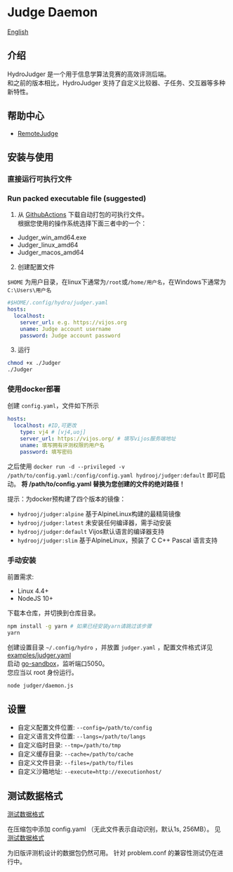 # Judge Daemon

[English](docs/en/README.md)

## 介绍
HydroJudger 是一个用于信息学算法竞赛的高效评测后端。  
和之前的版本相比，HydroJudger 支持了自定义比较器、子任务、交互器等多种新特性。  


## 帮助中心

- [RemoteJudge](docs/zh/RemoteJudge.md)

## 安装与使用

### 直接运行可执行文件
### Run packed executable file (suggested)

1. 从 [GithubActions](https://github.com/hydro-dev/HydroJudger/actions)  下载自动打包的可执行文件。  
根据您使用的操作系统选择下面三者中的一个：  

- Judger_win_amd64.exe
- Judger_linux_amd64
- Judger_macos_amd64

2. 创建配置文件

`$HOME` 为用户目录，在linux下通常为`/root`或`/home/用户名`，在Windows下通常为`C:\Users\用户名`  

```yaml
#$HOME/.config/hydro/judger.yaml
hosts:
  localhost:
    server_url: e.g. https://vijos.org
    uname: Judge account username
    password: Judge account password
```

3. 运行

```sh
chmod +x ./Judger
./Judger
```

### 使用docker部署

创建 `config.yaml`，文件如下所示

```yaml
hosts:
  localhost: #ID,可更改
    type: vj4 # [vj4,uoj]
    server_url: https://vijos.org/ # 填写vijos服务端地址
    uname: 填写拥有评测权限的用户名
    password: 填写密码
```

之后使用 `docker run -d --privileged -v /path/to/config.yaml:/config/config.yaml hydrooj/judger:default` 即可启动。
**将 /path/to/config.yaml 替换为您创建的文件的绝对路径！** 

提示：为docker预构建了四个版本的镜像：

- `hydrooj/judger:alpine` 基于AlpineLinux构建的最精简镜像  
- `hydrooj/judger:latest` 未安装任何编译器，需手动安装  
- `hydrooj/judger:default` Vijos默认语言的编译器支持  
- `hydrooj/judger:slim` 基于AlpineLinux，预装了 C C++ Pascal 语言支持  

### 手动安装

前置需求:

- Linux 4.4+
- NodeJS 10+

下载本仓库，并切换到仓库目录。

```sh
npm install -g yarn # 如果已经安装yarn请跳过该步骤
yarn
```

创建设置目录 `~/.config/hydro` ，并放置 `judger.yaml` ，配置文件格式详见 [examples/judger.yaml](examples/judger.yaml)  
启动 [go-sandbox](https://github.com/criyle/go-judge)，监听端口5050。  
您应当以 root 身份运行。  

```sh
node judger/daemon.js
```

## 设置

- 自定义配置文件位置: `--config=/path/to/config` 
- 自定义语言文件位置: `--langs=/path/to/langs`
- 自定义临时目录: `--tmp=/path/to/tmp`
- 自定义缓存目录: `--cache=/path/to/cache`
- 自定义文件目录: `--files=/path/to/files`
- 自定义沙箱地址: `--execute=http://executionhost/`

## 测试数据格式

[测试数据格式](docs/zh/Testdata.md)

在压缩包中添加 config.yaml （无此文件表示自动识别，默认1s, 256MB）。
见 [测试数据格式](examples/testdata.yaml)

为旧版评测机设计的数据包仍然可用。
针对 problem.conf 的兼容性测试仍在进行中。
